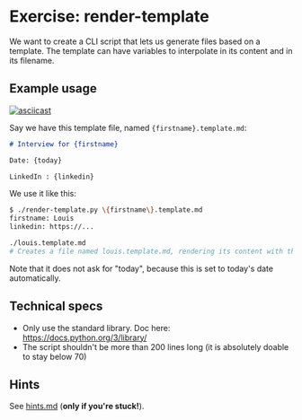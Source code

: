 # Exercise: render-template

We want to create a CLI script that lets us generate files based on a template.
The template can have variables to interpolate in its content and in its
filename.

## Example usage

[![asciicast](https://asciinema.org/a/tFkycU36PgYwDTvRqr6FBCa7B.svg)](https://asciinema.org/a/tFkycU36PgYwDTvRqr6FBCa7B)

Say we have this template file, named `{firstname}.template.md`:

```md
# Interview for {firstname}

Date: {today}

LinkedIn : {linkedin}
```

We use it like this:

```bash
$ ./render-template.py \{firstname\}.template.md
firstname: Louis
linkedin: https://...

./louis.template.md
# Creates a file named louis.template.md, rendering its content with the input variables
```

Note that it does not ask for "today", because this is set to today's date automatically.

## Technical specs

- Only use the standard library. Doc here: https://docs.python.org/3/library/
- The script shouldn't be more than 200 lines long (it is absolutely doable to stay below 70)

## Hints

See [hints.md](./hints.md) (**only if you're stuck!**).
